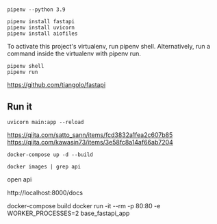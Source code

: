 # 


```
pipenv --python 3.9
```

```
pipenv install fastapi
pipenv install uvicorn
pipenv install aiofiles
```

To activate this project's virtualenv, run pipenv shell.
Alternatively, run a command inside the virtualenv with pipenv run.

```
pipenv shell
pipenv run
```

https://github.com/tiangolo/fastapi

## Run it

```
uvicorn main:app --reload
```


https://qiita.com/satto_sann/items/fcd3832a1fea2c607b85
https://qiita.com/kawasin73/items/3e58fc8a14af66ab7204

```
docker-compose up -d --build
```

```
docker images | grep api
```

open api

http://localhost:8000/docs


docker-compose build
docker run -it --rm -p 80:80 -e WORKER_PROCESSES=2 base_fastapi_app
